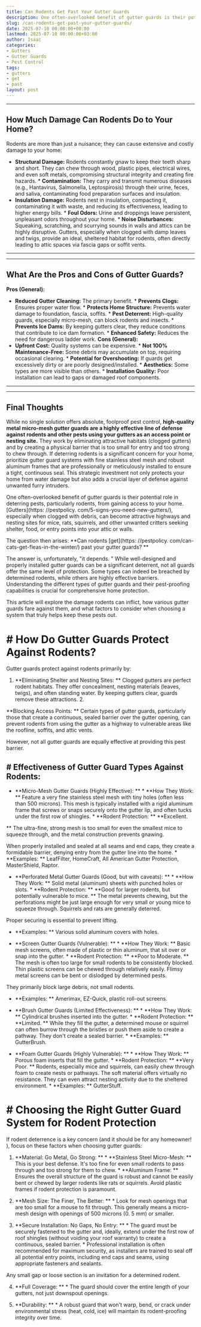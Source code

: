```yaml
---
title: Can Rodents Get Past Your Gutter Guards
description: One often-overlooked benefit of gutter guards is their potential role in deterring pests, particularly rodents, from gaining access to your home.
slug: /can-rodents-get-past-your-gutter-guards/
date: 2025-07-10 00:00:00+00:00
lastmod: 2025-07-10 00:00:00+03:00
author: Isaac
categories:
- Gutters
- Gutter Guards
- Pest Control
tags:
- gutters
- get
- past
layout: post
---
```

---
## How Much Damage Can Rodents Do to Your Home?
Rodents are more than just a nuisance; they can cause extensive and costly damage to your home:
* **Structural Damage:** Rodents constantly gnaw to keep their teeth sharp and short. They can chew through wood, plastic pipes, electrical wires, and even soft metals, compromising structural integrity and creating fire hazards. * **Contamination:** They carry and transmit numerous diseases (e.g., Hantavirus, Salmonella, Leptospirosis) through their urine, feces, and saliva, contaminating food preparation surfaces and insulation.
* **Insulation Damage:** Rodents nest in insulation, compacting it, contaminating it with waste, and reducing its effectiveness, leading to higher energy bills. * **Foul Odors:** Urine and droppings leave persistent, unpleasant odors throughout your home. * **Noise Disturbances:** Squeaking, scratching, and scurrying sounds in walls and attics can be highly disruptive.
Gutters, especially when clogged with damp leaves and twigs, provide an ideal, sheltered habitat for rodents, often directly leading to attic spaces via fascia gaps or soffit vents.
---
---
## What Are the Pros and Cons of Gutter Guards?
**Pros (General):**
* **Reduced Gutter Cleaning:** The primary benefit. * **Prevents Clogs:** Ensures proper water flow. * **Protects Home Structure:** Prevents water damage to foundation, fascia, soffits. * **Pest Deterrent:** High-quality guards, especially micro-mesh, can block rodents and insects. * **Prevents Ice Dams:** By keeping gutters clear, they reduce conditions that contribute to ice dam formation. * **Enhanced Safety:** Reduces the need for dangerous ladder work.
**Cons (General):**
* **Upfront Cost:** Quality systems can be expensive. * **Not 100% Maintenance-Free:** Some debris may accumulate on top, requiring occasional clearing. * **Potential for Overshooting:** If guards get excessively dirty or are poorly designed/installed. * **Aesthetics:** Some types are more visible than others. * **Installation Quality:** Poor installation can lead to gaps or damaged roof components.
---
---
## Final Thoughts
While no single solution offers absolute, foolproof pest control, **high-quality metal micro-mesh gutter guards are a highly effective line of defense against rodents and other pests using your gutters as an access point or nesting site.** They work by eliminating attractive habitats (clogged gutters) and by creating a physical barrier that is too small for entry and too strong to chew through.
If deterring rodents is a significant concern for your home, prioritize gutter guard systems with fine stainless steel mesh and robust aluminum frames that are professionally or meticulously installed to ensure a tight, continuous seal. This strategic investment not only protects your home from water damage but also adds a crucial layer of defense against unwanted furry intruders.

One often-overlooked benefit of gutter guards is their potential role in deterring pests, particularly rodents, from gaining access to your home. [Gutters](https: //pestpolicy. com/5-signs-you-need-new-gutters/), especially when clogged with debris, can become attractive highways and nesting sites for mice, rats, squirrels, and other unwanted critters seeking shelter, food, or entry points into your attic or walls.

The question then arises: **Can rodents [get](https: //pestpolicy. com/can-cats-get-fleas-in-the-winter/) past your gutter guards? **

The answer is, unfortunately, "it depends. " While well-designed and properly installed gutter guards can be a significant deterrent, not all guards offer the same level of protection. Some types can indeed be breached by determined rodents, while others are highly effective barriers. Understanding the different types of gutter guards and their pest-proofing capabilities is crucial for comprehensive home protection.

This article will explore the damage rodents can inflict, how various gutter guards fare against them, and what factors to consider when choosing a system that truly helps keep these pests out.

# # How Do Gutter Guards Protect Against Rodents?

Gutter guards protect against rodents primarily by:

1. **Eliminating Shelter and Nesting Sites: ** Clogged gutters are perfect rodent habitats. They offer concealment, nesting materials (leaves, twigs), and often standing water. By keeping gutters clear, guards remove these attractions. 2.

**Blocking Access Points: ** Certain types of gutter guards, particularly those that create a continuous, sealed barrier over the gutter opening, can prevent rodents from using the gutter as a highway to vulnerable areas like the roofline, soffits, and attic vents.

However, not all gutter guards are equally effective at providing this pest barrier.

## # Effectiveness of Gutter Guard Types Against Rodents:

* **Micro-Mesh Gutter Guards (Highly Effective): ** * **How They Work: ** Feature a very fine stainless steel mesh with tiny holes (often less than 500 microns). This mesh is typically installed with a rigid aluminum frame that screws or snaps securely onto the gutter lip, and often tucks under the first row of shingles. * **Rodent Protection: ** **Excellent.

** The ultra-fine, strong mesh is too small for even the smallest mice to squeeze through, and the metal construction prevents gnawing.

When properly installed and sealed at all seams and end caps, they create a formidable barrier, denying entry from the gutter line into the home. * **Examples: ** LeafFilter, HomeCraft, All American Gutter Protection, MasterShield, Raptor.

* **Perforated Metal Gutter Guards (Good, but with caveats): ** * **How They Work: ** Solid metal (aluminum) sheets with punched holes or slots. * **Rodent Protection: ** **Good for larger rodents, but potentially vulnerable to mice. ** The metal prevents chewing, but the perforations might be just large enough for very small or young mice to squeeze through. Squirrels and rats are generally deterred.

Proper securing is essential to prevent lifting.

* **Examples: ** Various solid aluminum covers with holes.

* **Screen Gutter Guards (Vulnerable): ** * **How They Work: ** Basic mesh screens, often made of plastic or thin aluminum, that sit over or snap into the gutter. * **Rodent Protection: ** **Poor to Moderate. ** The mesh is often too large for small rodents to be consistently blocked. Thin plastic screens can be chewed through relatively easily. Flimsy metal screens can be bent or dislodged by determined pests.

They primarily block large debris, not small rodents.

* **Examples: ** Amerimax, EZ-Quick, plastic roll-out screens.

* **Brush Gutter Guards (Limited Effectiveness): ** * **How They Work: ** Cylindrical brushes inserted into the gutter. * **Rodent Protection: ** **Limited. ** While they fill the gutter, a determined mouse or squirrel can often burrow through the bristles or push them aside to create a pathway. They don't create a sealed barrier. * **Examples: ** GutterBrush.

* **Foam Gutter Guards (Highly Vulnerable): ** * **How They Work: ** Porous foam inserts that fill the gutter. * **Rodent Protection: ** **Very Poor. ** Rodents, especially mice and squirrels, can easily chew through foam to create nests or pathways. The soft material offers virtually no resistance. They can even attract nesting activity due to the sheltered environment. * **Examples: ** GutterStuff.

# # Choosing the Right Gutter Guard System for Rodent Protection

If rodent deterrence is a key concern (and it should be for any homeowner! ), focus on these factors when choosing gutter guards:

1. **Material: Go Metal, Go Strong: ** * **Stainless Steel Micro-Mesh: ** This is your best defense. It's too fine for even small rodents to pass through and too strong for them to chew. * **Aluminum Frame: ** Ensures the overall structure of the guard is robust and cannot be easily bent or chewed by larger rodents like rats or squirrels. Avoid plastic frames if rodent protection is paramount.

2. **Mesh Size: The Finer, The Better: ** * Look for mesh openings that are too small for a mouse to fit through. This generally means a micro-mesh design with openings of 500 microns (0. 5 mm) or smaller.

3. **Secure Installation: No Gaps, No Entry: ** * The guard must be securely fastened to the gutter and, ideally, extend under the first row of roof shingles (without voiding your roof warranty) to create a continuous, sealed barrier. * Professional installation is often recommended for maximum security, as installers are trained to seal off all potential entry points, including end caps and seams, using appropriate fasteners and sealants.

Any small gap or loose section is an invitation for a determined rodent.

4. **Full Coverage: ** * The guard should cover the entire length of your gutters, not just downspout openings.

5. **Durability: ** * A robust guard that won't warp, bend, or crack under environmental stress (heat, cold, ice) will maintain its rodent-proofing integrity over time.
